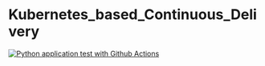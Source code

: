 # Kubernetes_based_Continuous_Delivery

[![Python application test with Github Actions](https://github.com/Erica233/Kubernetes_based_Continuous_Delivery/actions/workflows/main.yml/badge.svg)](https://github.com/Erica233/Kubernetes_based_Continuous_Delivery/actions/workflows/main.yml)
